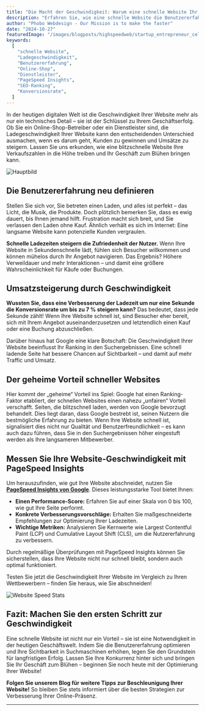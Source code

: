 ```yaml
---
title: "Die Macht der Geschwindigkeit: Warum eine schnelle Website Ihr Geschäft zum Blühen bringt"
description: "Erfahren Sie, wie eine schnelle Website die Benutzererfahrung verbessert und Ihre Verkaufszahlen steigern kann."
author: "Phobo Webdesign - Our Mission is to make the faster"
date: "2024-10-27"
featuredImage: "/images/blogposts/highspeedweb/startup_entrepreneur_celebrating.jpg"
keywords:
  [
    "schnelle Website",
    "Ladegeschwindigkeit",
    "Benutzererfahrung",
    "Online-Shop",
    "Dienstleister",
    "PageSpeed Insights",
    "SEO-Ranking",
    "Konversionsrate",
  ]
---
```


In der heutigen digitalen Welt ist die Geschwindigkeit Ihrer Website mehr als nur ein technisches Detail – sie ist der Schlüssel zu Ihrem Geschäftserfolg. Ob Sie ein Online-Shop-Betreiber oder ein Dienstleister sind, die Ladegeschwindigkeit Ihrer Website kann den entscheidenden Unterschied ausmachen, wenn es darum geht, Kunden zu gewinnen und Umsätze zu steigern. Lassen Sie uns erkunden, wie eine blitzschnelle Website Ihre Verkaufszahlen in die Höhe treiben und Ihr Geschäft zum Blühen bringen kann.

![Hauptbild](/images/blogposts/highspeedweb/startup_entrepreneur_celebrating.jpg)

## Die Benutzererfahrung neu definieren

Stellen Sie sich vor, Sie betreten einen Laden, und alles ist perfekt – das Licht, die Musik, die Produkte. Doch plötzlich bemerken Sie, dass es ewig dauert, bis Ihnen jemand hilft. Frustration macht sich breit, und Sie verlassen den Laden ohne Kauf. Ähnlich verhält es sich im Internet: Eine langsame Website kann potenzielle Kunden vergraulen.

**Schnelle Ladezeiten steigern die Zufriedenheit der Nutzer.** Wenn Ihre Website in Sekundenschnelle lädt, fühlen sich Besucher willkommen und können mühelos durch Ihr Angebot navigieren. Das Ergebnis? Höhere Verweildauer und mehr Interaktionen – und damit eine größere Wahrscheinlichkeit für Käufe oder Buchungen.

## Umsatzsteigerung durch Geschwindigkeit

**Wussten Sie, dass eine Verbesserung der Ladezeit um nur eine Sekunde die Konversionsrate um bis zu 7 % steigern kann?** Das bedeutet, dass jede Sekunde zählt! Wenn Ihre Website schnell ist, sind Besucher eher bereit, sich mit Ihrem Angebot auseinanderzusetzen und letztendlich einen Kauf oder eine Buchung abzuschließen.

Darüber hinaus hat Google eine klare Botschaft: Die Geschwindigkeit Ihrer Website beeinflusst Ihr Ranking in den Suchergebnissen. Eine schnell ladende Seite hat bessere Chancen auf Sichtbarkeit – und damit auf mehr Traffic und Umsatz.

## Der geheime Vorteil schneller Websites

Hier kommt der „geheime“ Vorteil ins Spiel: Google hat einen Ranking-Faktor etabliert, der schnellen Websites einen nahezu „unfairen“ Vorteil verschafft. Seiten, die blitzschnell laden, werden von Google bevorzugt behandelt. Dies liegt daran, dass Google bestrebt ist, seinen Nutzern die bestmögliche Erfahrung zu bieten. Wenn Ihre Website schnell ist, signalisiert dies nicht nur Qualität und Benutzerfreundlichkeit – es kann auch dazu führen, dass Sie in den Suchergebnissen höher eingestuft werden als Ihre langsameren Mitbewerber.

## Messen Sie Ihre Website-Geschwindigkeit mit PageSpeed Insights

Um herauszufinden, wie gut Ihre Website abschneidet, nutzen Sie [**PageSpeed Insights von Google**](https://pagespeed.web.dev/). Dieses leistungsstarke Tool bietet Ihnen:

- **Einen Performance-Score:** Erfahren Sie auf einer Skala von 0 bis 100, wie gut Ihre Seite performt.
- **Konkrete Verbesserungsvorschläge:** Erhalten Sie maßgeschneiderte Empfehlungen zur Optimierung Ihrer Ladezeiten.
- **Wichtige Metriken:** Analysieren Sie Kernwerte wie Largest Contentful Paint (LCP) und Cumulative Layout Shift (CLS), um die Nutzererfahrung zu verbessern.

Durch regelmäßige Überprüfungen mit PageSpeed Insights können Sie sicherstellen, dass Ihre Website nicht nur schnell bleibt, sondern auch optimal funktioniert.

Testen Sie jetzt die Geschwindigkeit Ihrer Website im Vergleich zu Ihren Wettbewerbern – finden Sie heraus, wie Sie abschneiden!

![Website Speed Stats](/images/blogposts/highspeedweb/websitestats.jpg)

## Fazit: Machen Sie den ersten Schritt zur Geschwindigkeit

Eine schnelle Website ist nicht nur ein Vorteil – sie ist eine Notwendigkeit in der heutigen Geschäftswelt. Indem Sie die Benutzererfahrung optimieren und Ihre Sichtbarkeit in Suchmaschinen erhöhen, legen Sie den Grundstein für langfristigen Erfolg. Lassen Sie Ihre Konkurrenz hinter sich und bringen Sie Ihr Geschäft zum Blühen – beginnen Sie noch heute mit der Optimierung Ihrer Website!

**Folgen Sie unserem Blog für weitere Tipps zur Beschleunigung Ihrer Website!** So bleiben Sie stets informiert über die besten Strategien zur Verbesserung Ihrer Online-Präsenz.

---

